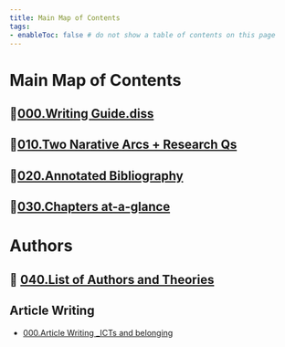 ```yaml
---
title: Main Map of Contents
tags:   
- enableToc: false # do not show a table of contents on this page
---
```


# Main Map of Contents
##  📌[000.Writing Guide.diss](000.Chapters/000.Writing%20Guide.diss.md)
## 📌[010.Two Narative Arcs + Research Qs](000.Chapters/010.Two%20Narative%20Arcs%20+%20Research%20Qs.md)
## 🌱[020.Annotated Bibliography](000.Chapters/020.Annotated%20Bibliography.md)
## 🌱[030.Chapters at-a-glance](000.Chapters/030.Chapters%20at-a-glance.md)

# Authors
## 📖 [040.List of Authors and Theories](005.Authors/040.List%20of%20Authors%20and%20Theories.md)


## Article Writing 
- [000.Article Writing _ICTs and belonging](000.Chapters/000.Article%20Writing%20_ICTs%20and%20belonging.md)
